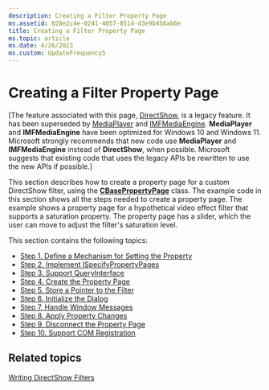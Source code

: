```yaml
---
description: Creating a Filter Property Page
ms.assetid: 028e2c4e-0241-4057-8514-d3e9b456ab6e
title: Creating a Filter Property Page
ms.topic: article
ms.date: 4/26/2023
ms.custom: UpdateFrequency5
---
```


# Creating a Filter Property Page

\[The feature associated with this page, [DirectShow](/windows/win32/directshow/directshow), is a legacy feature. It has been superseded by [MediaPlayer](/uwp/api/Windows.Media.Playback.MediaPlayer) and [IMFMediaEngine](/windows/win32/api/mfmediaengine/nn-mfmediaengine-imfmediaengine). **MediaPlayer** and **IMFMediaEngine** have been optimized for Windows 10 and Windows 11. Microsoft strongly recommends that new code use **MediaPlayer** and **IMFMediaEngine** instead of **DirectShow**, when possible. Microsoft suggests that existing code that uses the legacy APIs be rewritten to use the new APIs if possible.\]

This section describes how to create a property page for a custom DirectShow filter, using the [**CBasePropertyPage**](cbasepropertypage.md) class. The example code in this section shows all the steps needed to create a property page. The example shows a property page for a hypothetical video effect filter that supports a saturation property. The property page has a slider, which the user can move to adjust the filter's saturation level.

This section contains the following topics:

-   [Step 1. Define a Mechanism for Setting the Property](step-1--define-a-mechanism-for-setting-the-property.md)
-   [Step 2. Implement ISpecifyPropertyPages](step-2--implement-ispecifypropertypages.md)
-   [Step 3. Support QueryInterface](step-3--support-queryinterface.md)
-   [Step 4. Create the Property Page](step-4--create-the-property-page.md)
-   [Step 5. Store a Pointer to the Filter](step-5--store-a-pointer-to-the-filter.md)
-   [Step 6. Initialize the Dialog](step-6--initialize-the-dialog.md)
-   [Step 7. Handle Window Messages](step-7--handle-window-messages.md)
-   [Step 8. Apply Property Changes](step-8--apply-property-changes.md)
-   [Step 9. Disconnect the Property Page](step-9--disconnect-the-property-page.md)
-   [Step 10. Support COM Registration](step-10--support-com-registration.md)

## Related topics

<dl> <dt>

[Writing DirectShow Filters](writing-directshow-filters.md)
</dt> </dl>

 

 



